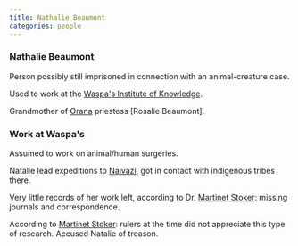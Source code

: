 ```yaml
---
title: Nathalie Beaumont
categories: people
---
```


### Nathalie Beaumont
Person possibly still imprisoned in connection with an animal-creature case.

Used to work at the [Waspa's Institute of Knowledge](WaspasInstituteOfKnowledge).

Grandmother of [Orana](Orana) priestess [Rosalie Beaumont].

### Work at Waspa's
Assumed to work on animal/human surgeries. 

Natalie lead expeditions to [Naivazi](Naivazi), got in contact with indigenous tribes there.

Very little records of her work left, according to Dr. [Martinet Stoker](MartinetStoker): missing journals and correspondence.

According to [Martinet Stoker](MartinetStoker): rulers at the time did not appreciate this type of research. Accused Natalie of treason.
